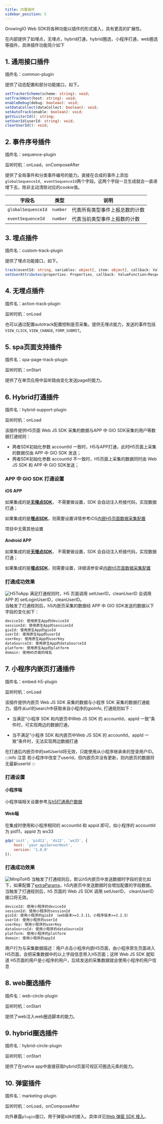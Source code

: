 ```yaml
---
title: 内置插件
sidebar_position: 5
---
```


GrowingIO Web SDK将各种功能以插件的形式接入，具有更高的扩展性。

在内部提供了如埋点，无埋点，hybrid打通，hybrid圈选，小程序打通，web圈选等插件。具体插件功能简介如下

## 1. 通用接口插件

插件名：common-plugin

提供了动态配置和部分功能接口，如下。

```typescript
setTrackerScheme(scheme: string): void;
setTrackHost(host: string): void;
enableDebug(debug: boolean): void;
setDataCollect(dataCollect: boolean): void;
setAutoTrack(enable: boolean): void;
getVisitorId(): string;
setUserId(userId: string): void;
clearUserId(): void;
```

## 2. 事件序号插件

插件名：sequence-plugin

监听时机：onLoad，onComposeAfter

提供了全局事件和分类事件编号的能力。直接在合成的事件上添加`globalSequenceId, eventSequenceId`两个字段。这两个字段一旦生成就会一直递增下去，除非主动清除对应的cookie值。

| 字段名             | 类型     | 说明                           |
| ------------------ | -------- | ------------------------------ |
| `globalSequenceId` | `number` | 代表所有类型事件上报总数的计数 |
| `eventSequenceId`  | `number` | 代表当前类型事件上报数的计数   |

## 3. 埋点插件

插件名：custom-track-plugin

提供了埋点功能接口，如下。

```typescript
track(eventId: string, variables: object[, item: object], callback: ValueFunction<Response>): void;
setUserAttributes(properties: Properties, callback: ValueFunction<Response>): void;
```

## 4. 无埋点插件

插件名：action-track-plugin

监听时机：onLoad

也可以通过配置autotrack配置控制是否采集。提供无埋点能力，发送的事件包括`VIEW_CLICK`, `VIEW_CHANGE`, `FORM_SUBMIT`。

## 5. spa页面支持插件

插件名：spa-page-track-plugin

监听时机：onStart

提供了在单页应用中监听路由变化发送page的能力。

## 6. Hybrid打通插件

插件名：hybrid-support-plugin

监听时机：onLoad

该插件提供H5页面 Web JS SDK 采集的数据与APP 中 GIO SDK采集的用户等数据打通规则：
- 两者SDK初始化参数 accountId 一致时，H5与APP打通，此时H5页面上采集的数据仅由 APP 中 GIO SDK 发送；
- 两者SDK初始化参数 accountId 不一致时，H5页面上采集的数据同时由 Web JS SDK 和 APP 中 GIO SDK发送；

### APP 中 GIO SDK 打通设置
#### iOS APP
如果集成的是[**无埋点SDK**](/docs/ios/base#无埋点sdk集成)， 不需要做设置，SDK 会自动注入桥接代码，实现数据打通；


如果集成的是[**埋点SDK**](/docs/ios/base#埋点sdk集成)，则需要设置详情参考iOS[内嵌H5页面数据采集配置](/docs/ios/base/Configuration#3内嵌h5页面数据采集配置)

项目中无需其他设置
#### Android APP
如果集成的是[**无埋点SDK**](/docs/android/base#集成无埋点sdk)， 不需要做设置，SDK 会自动注入桥接代码，实现数据打通；

如果集成的是[**埋点SDK**](/docs/android/base#集成埋点sdk)，则需要设置，详细请参安卓[内嵌h5页面数据采集配置](/docs/android/base/Configuration#1-内嵌h5页面数据采集配置)
### 打通成功效果
![H5ToApp](../../static/img/h5ToApp.png)
满足打通规则时，H5 页面调用 setUserID，cleanUserID 会调用 APP 的 setLoginUserID，cleanUserID。<br/>
当触发了打通规则后，h5内嵌页采集的数据经 APP 中 GIO SDK发送的数据以下字段的变化如下：

```tex
deviceId: 使用原生App的deviceId
sessionId: 使用原生App的sessionId
gioId: 使用原生App的gioId
userId: 使用原生App的userId
userKey: 使用原生App的userKey
dataSourceId: 使用原生App的dataSourceId
platform: 使用原生App的platform
domain: 使用H5页面的域名
```

## 7. 小程序内嵌页打通插件

插件名：embed-h5-plugin

监听时机：onLoad

该插件提供内嵌页 Web JS SDK 采集的数据与小程序 SDK 采集的数据打通能力。插件从url的search中获取来自小程序的gioInfo, 打通规则如下：

* 当满足“小程序 SDK 和内嵌页中Web JS SDK 的 accountId，appId 一致”条件时，可实现两边的数据打通，

* 当不满足“小程序 SDK 和内嵌页中Web JS SDK 的 accountId，appId 一致”条件时，无法实现两边数据打通

在打通后内嵌页中的setUserId将无效，只能使用从小程序继承来的登录用户ID。
:::info 注意
若小程序中改变了userId，但内嵌页并没有更新，则内嵌页的数据将无最新userId
:::
### 打通设置

#### 小程序端
小程序端相关设置参考[与h5打通用户数据](/docs/miniprogram/3.3/commonlyApi#与h5打通用户数据getgioinfo)
#### Web端

在集成时使用和小程序相同的 accountId 和 appid 即可，如小程序的 accountId 为 pid11，appid 为 wx33

```js
gdp('init', 'pid11', 'ds22', 'wx33', {
    host: 'your apiServerHost',
    version: '1.0.0'
});
```

### 打通成功效果
![MinpToH5](../../static/img/MinpToH5.png)
当触发了打通规则后，默认h5内嵌页中发送数据时字段的变化如下，如果配置了[extraParams](/docs/miniprogram/3.3/initSettings#extraparams)，h5内嵌页中发送数据时会增加配置的字段数据。
当触发了打通规则后，h5 页面的 Web JS SDK 调用 setUserID， cleanUserID 接口将无效。
```tex
deviceId: 使用小程序的deviceId
sessionId: 使用小程序的sessionId
gioId: 使用小程序的gioId （web版本>=3.3.11，小程序版本>=3.2.5）
userId: 使用小程序的userId
userKey: 使用小程序的userKey
dataSourceId: 使用小程序的dataSourceId
platform: 使用小程序的platform
domain: 使用小程序的appId
```
用户行为与采集数据描述：用户点击小程序内嵌H5页面，由小程序原生页面进入H5页面，会把采集数据中的以上字段信息带入H5页面；这样 Web JS SDK 就知道 H5页面的用户是小程序的用户，后续发送的采集数据就会使用小程序的用户信息

## 8. web圈选插件

插件名：web-circle-plugin

监听时机：onStart

提供了web注入web圈选脚本的能力。

## 9. hybrid圈选插件

插件名：hybrid-circle-plugin

监听时机：onStart

提供了在native app中直接获取hybrid页面可视区可圈选元素的能力。

## 10. 弹窗插件

插件名：marketing-plugin

监听时机：onLoad，onComposeAfter

向外暴露`plugin`接口，用于弹窗sdk的接入。具体详见[Web 弹窗 SDK 接入](https://docs.growingio.com/op/developer-manual/sdkintegrated/mp/js-sdk/web-tan-chuang-sdk)。

